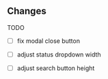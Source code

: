 ## Changes


TODO

- [ ] fix modal close button
- [ ] adjust status dropdown width
- [ ] adjust search button  height

